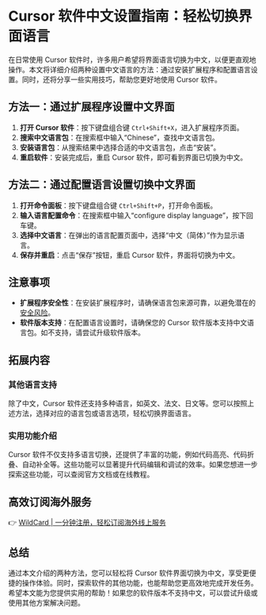 # Cursor 软件中文设置指南：轻松切换界面语言

在日常使用 Cursor 软件时，许多用户希望将界面语言切换为中文，以便更直观地操作。本文将详细介绍两种设置中文语言的方法：通过安装扩展程序和配置语言设置。同时，还将分享一些实用技巧，帮助您更好地使用 Cursor 软件。

## 方法一：通过扩展程序设置中文界面

1. **打开 Cursor 软件**：按下键盘组合键 `Ctrl+Shift+X`，进入扩展程序页面。
2. **搜索中文语言包**：在搜索框中输入“Chinese”，查找中文语言包。
3. **安装语言包**：从搜索结果中选择合适的中文语言包，点击“安装”。
4. **重启软件**：安装完成后，重启 Cursor 软件，即可看到界面已切换为中文。

## 方法二：通过配置语言设置切换中文界面

1. **打开命令面板**：按下键盘组合键 `Ctrl+Shift+P`，打开命令面板。
2. **输入语言配置命令**：在搜索框中输入“configure display language”，按下回车键。
3. **选择中文语言**：在弹出的语言配置页面中，选择“中文（简体）”作为显示语言。
4. **保存并重启**：点击“保存”按钮，重启 Cursor 软件，界面将切换为中文。

## 注意事项

- **扩展程序安全性**：在安装扩展程序时，请确保语言包来源可靠，以避免潜在的[安全风险](https://bbtdd.com/WildCard)。
- **软件版本支持**：在配置语言设置时，请确保您的 Cursor 软件版本支持中文语言包。如不支持，请尝试升级软件版本。

## 拓展内容

### 其他语言支持

除了中文，Cursor 软件还支持多种语言，如英文、法文、日文等。您可以按照上述方法，选择对应的语言包或语言选项，轻松切换界面语言。

### 实用功能介绍

Cursor 软件不仅支持多语言切换，还提供了丰富的功能，例如代码高亮、代码折叠、自动补全等。这些功能可以显著提升代码编辑和调试的效率。如果您想进一步探索这些功能，可以查阅官方文档或在线教程。

## 高效订阅海外服务

👉 [WildCard | 一分钟注册，轻松订阅海外线上服务](https://bbtdd.com/WildCard)

## 总结

通过本文介绍的两种方法，您可以轻松将 Cursor 软件界面切换为中文，享受更便捷的操作体验。同时，探索软件的其他功能，也能帮助您更高效地完成开发任务。希望本文能为您提供实用的帮助！如果您的软件版本不支持中文，可以尝试升级或使用其他方案解决问题。